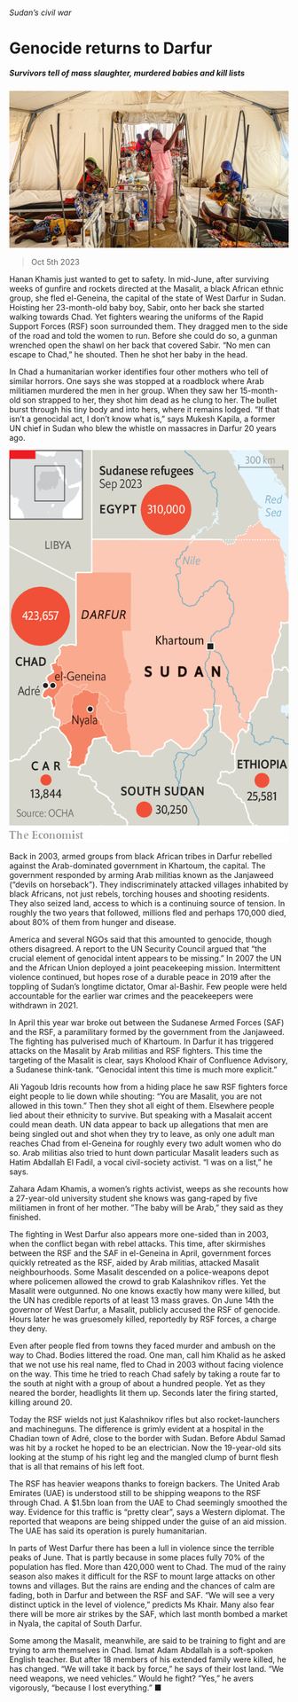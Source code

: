 ###### Sudan’s civil war

# Genocide returns to Darfur 

##### Survivors tell of mass slaughter, murdered babies and kill lists 

![image](images/20231007_MAP005.jpg) 

> Oct 5th 2023 

Hanan Khamis just wanted to get to safety. In mid-June, after surviving weeks of gunfire and rockets directed at the Masalit, a black African ethnic group, she fled el-Geneina, the capital of the state of West Darfur in Sudan. Hoisting her 23-month-old baby boy, Sabir, onto her back she started walking towards Chad. Yet fighters wearing the uniforms of the Rapid Support Forces (RSF) soon surrounded them. They dragged men to the side of the road and told the women to run. Before she could do so, a gunman wrenched open the shawl on her back that covered Sabir. “No men can escape to Chad,” he shouted. Then he shot her baby in the head.

 In Chad a humanitarian worker identifies four other mothers who tell of similar horrors. One says she was stopped at a roadblock where Arab militiamen murdered the men in her group. When they saw her 15-month-old son strapped to her, they shot him dead as he clung to her. The bullet burst through his tiny body and into hers, where it remains lodged. “If that isn’t a genocidal act, I don’t know what is,” says Mukesh Kapila, a former UN chief in Sudan who blew the whistle on massacres in Darfur 20 years ago.

![image](images/20231007_MAM967.png) 


Back in 2003, armed groups from black African tribes in Darfur rebelled against the Arab-dominated government in Khartoum, the capital. The government responded by arming Arab militias known as the Janjaweed (“devils on horseback”). They indiscriminately attacked villages inhabited by black Africans, not just rebels, torching houses and shooting residents. They also seized land, access to which is a continuing source of tension. In roughly the two years that followed, millions fled and perhaps 170,000 died, about 80% of them from hunger and disease. 

America and several NGOs said that this amounted to genocide, though others disagreed. A report to the UN Security Council argued that “the crucial element of genocidal intent appears to be missing.” In 2007 the UN and the African Union deployed a joint peacekeeping mission. Intermittent violence continued, but hopes rose of a durable peace in 2019 after the toppling of Sudan’s longtime dictator, Omar al-Bashir. Few people were held accountable for the earlier war crimes and the peacekeepers were withdrawn in 2021. 

In April this year war broke out between the Sudanese Armed Forces (SAF) and the RSF, a paramilitary formed by the government from the Janjaweed. The fighting has pulverised much of Khartoum. In Darfur it has triggered attacks on the Masalit by Arab militias and RSF fighters. This time the targeting of the Masalit is clear, says Kholood Khair of Confluence Advisory, a Sudanese think-tank. “Genocidal intent this time is much more explicit.”

Ali Yagoub Idris recounts how from a hiding place he saw RSF fighters force eight people to lie down while shouting: “You are Masalit, you are not allowed in this town.” Then they shot all eight of them. Elsewhere people lied about their ethnicity to survive. But speaking with a Masalait accent could mean death. UN data appear to back up allegations that men are being singled out and shot when they try to leave, as only one adult man reaches Chad from el-Geneina for roughly every two adult women who do so. Arab militias also tried to hunt down particular Masalit leaders such as Hatim Abdallah El Fadil, a vocal civil-society activist. “I was on a list,” he says. 

Zahara Adam Khamis, a women’s rights activist, weeps as she recounts how a 27-year-old university student she knows was gang-raped by five militiamen in front of her mother. ”The baby will be Arab,” they said as they finished.

The fighting in West Darfur also appears more one-sided than in 2003, when the conflict began with rebel attacks. This time, after skirmishes between the RSF and the SAF in el-Geneina in April, government forces quickly retreated as the RSF, aided by Arab militias, attacked Masalit neighbourhoods. Some Masalit descended on a police-weapons depot where policemen allowed the crowd to grab Kalashnikov rifles. Yet the Masalit were outgunned. No one knows exactly how many were killed, but the UN has credible reports of at least 13 mass graves. On June 14th the governor of West Darfur, a Masalit, publicly accused the RSF of genocide. Hours later he was gruesomely killed, reportedly by RSF forces, a charge they deny. 

Even after people fled from towns they faced murder and ambush on the way to Chad. Bodies littered the road. One man, call him Khalid as he asked that we not use his real name, fled to Chad in 2003 without facing violence on the way. This time he tried to reach Chad safely by taking a route far to the south at night with a group of about a hundred people. Yet as they neared the border, headlights lit them up. Seconds later the firing started, killing around 20. 

Today the RSF wields not just Kalashnikov rifles but also rocket-launchers and machineguns. The difference is grimly evident at a hospital in the Chadian town of Adré, close to the border with Sudan. Before Abdul Samad was hit by a rocket he hoped to be an electrician. Now the 19-year-old sits looking at the stump of his right leg and the mangled clump of burnt flesh that is all that remains of his left foot. 

The RSF has heavier weapons thanks to foreign backers. The United Arab Emirates (UAE) is understood still to be shipping weapons to the RSF through Chad. A $1.5bn loan from the UAE to Chad seemingly smoothed the way. Evidence for this traffic is “pretty clear”, says a Western diplomat. The  reported that weapons are being shipped under the guise of an aid mission. The UAE has said its operation is purely humanitarian.

In parts of West Darfur there has been a lull in violence since the terrible peaks of June. That is partly because in some places fully 70% of the population has fled. More than 420,000 went to Chad. The mud of the rainy season also makes it difficult for the RSF to mount large attacks on other towns and villages. But the rains are ending and the chances of calm are fading, both in Darfur and between the RSF and SAF. “We will see a very distinct uptick in the level of violence,” predicts Ms Khair. Many also fear there will be more air strikes by the SAF, which last month bombed a market in Nyala, the capital of South Darfur.

Some among the Masalit, meanwhile, are said to be training to fight and are trying to arm themselves in Chad. Ismat Adam Abdallah is a soft-spoken English teacher. But after 18 members of his extended family were killed, he has changed. “We will take it back by force,” he says of their lost land. “We need weapons, we need vehicles.” Would he fight? “Yes,” he avers vigorously, “because I lost everything.” ■

